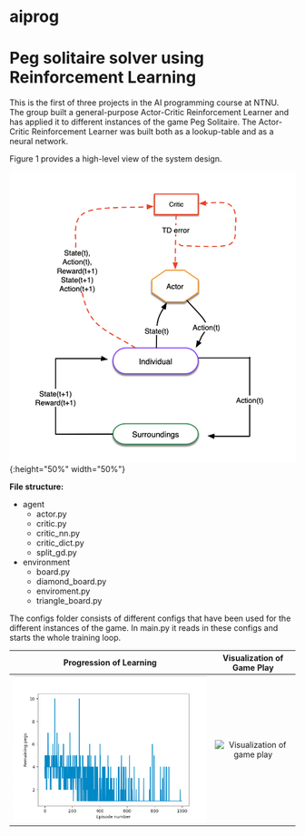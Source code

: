 # aiprog

# Peg solitaire solver using Reinforcement Learning

This is the first of three projects in the AI programming course at NTNU. The group built a general-purpose Actor-Critic Reinforcement Learner and has applied it to different instances of the game Peg Solitaire. The Actor-Critic Reinforcement Learner was built both as a lookup-table and as a neural network.

Figure 1 provides a high-level view of the system design.

![Actor-Critic Reinforcement Learner system](images/td.png){:height="50%" width="50%"}

**File structure:**

- agent
  - actor.py
  - critic.py
  - critic_nn.py
  - critic_dict.py
  - split_gd.py
- environment
  - board.py
  - diamond_board.py
  - enviroment.py
  - triangle_board.py

The configs folder consists of different configs that have been used for the different instances of the game. In main.py it reads in these configs
and starts the whole training loop.

|                        Progression of Learning                         |                                Visualization of Game Play                                 |
| :--------------------------------------------------------------------: | :---------------------------------------------------------------------------------------: |
| ![Actor-Critic Reinforcement Learner progression](images/learning.png) | ![Visualization of game play](https://media.giphy.com/media/2exV3fa4z82ytv9pCf/giphy.gif) |
